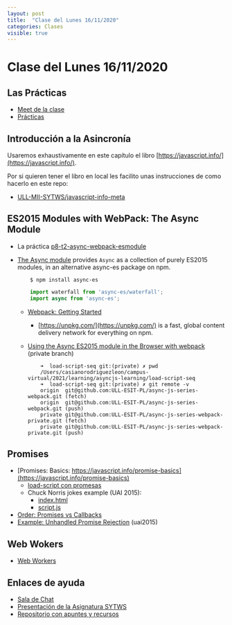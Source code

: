 ```yaml
---
layout: post
title:  "Clase del Lunes 16/11/2020"
categories: Clases
visible: true
---
```


# Clase del Lunes 16/11/2020

## Las Prácticas

* [Meet de la clase]({{site.meet}})
* [Prácticas]({{site.baseurl}}/practicas)
    
## Introducción a la Asincronía

Usaremos exhaustivamente en este capítulo el libro [https://javascript.info/](https://javascript.info/).

Por si  quieren tener el libro en local les facilito unas instrucciones de como hacerlo en este repo:

* [ULL-MII-SYTWS/javascript-info-meta](https://github.com/ULL-MII-SYTWS/javascript-info-meta)

## ES2015 Modules with WebPack: The Async Module

* La práctica [p8-t2-async-webpack-esmodule]({{site.baseurl}}/practicas/09p8-t2-async-webpack-esmodule.html)
* [The Async module]({{site.baseurl}}/tema2-async/async-js) provides `Async` as a collection of purely ES2015 modules, in an alternative async-es package on npm.

    ```
        $ npm install async-es
    ```

    ```js
        import waterfall from 'async-es/waterfall';
        import async from 'async-es';
    ```

  - [Webpack: Getting Started](https://webpack.js.org/guides/getting-started/)  
    - [https://unpkg.com/](https://unpkg.com/) is a fast, global content delivery network for everything on npm.
  - [Using the Async ES2015 module in the Browser with webpack](https://github.com/ULL-ESIT-PL/async-js-series-webpack-private) (private branch)

    ```
        ➜  load-script-seq git:(private) ✗ pwd
        /Users/casianorodriguezleon/campus-virtual/2021/learning/asyncjs-learning/load-script-seq
        ➜  load-script-seq git:(private) ✗ git remote -v
        origin	git@github.com:ULL-ESIT-PL/async-js-series-webpack.git (fetch)
        origin	git@github.com:ULL-ESIT-PL/async-js-series-webpack.git (push)
        private	git@github.com:ULL-ESIT-PL/async-js-series-webpack-private.git (fetch)
        private	git@github.com:ULL-ESIT-PL/async-js-series-webpack-private.git (push)
    ```

## Promises

* [Promises: Basics: https://javascript.info/promise-basics](https://javascript.info/promise-basics)
  * [load-script con promesas]({{site.baseurl}}/tema2-async/event-loop/exercises/promises/load-script/README.html)
  * Chuck Norris jokes example (UAI 2015):
    * [index.html](https://github.com/ULL-MII-SYTWS-1920/promise-example/blob/master/index.html)
    * [script.js](https://github.com/ULL-MII-SYTWS-1920/promise-example/blob/master/script.js)
* [Order: Promises vs Callbacks]({{site.baseurl}}/tema2-async/promise-examples#orden-promises-versus-callbacks) 
* [Example: Unhandled Promise Rejection]({{site.baseurl}}/tema2-async/promise-examples#unhandled-promise-rejection) (uai2015)

## Web Wokers

* <a href="{{site.baseurl}}/tema2-async/event-loop/#web-workers">Web Workers</a>

## Enlaces de ayuda

* [Sala de Chat](https://chat.google.com/u/1/room/AAAAp18fCE8)
* [Presentación de la Asignatura SYTWS]({{site.baseurl}}/tema0-presentacion/)
* [Repositorio con apuntes y recursos]({{site.books_shared}})   
